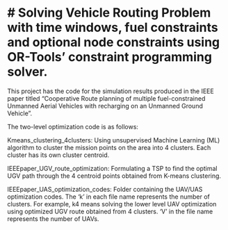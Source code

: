 # # Solving Vehicle Routing Problem with time windows, fuel constraints and optional node constraints using OR-Tools’ constraint programming solver.

This project has the code for the simulation results produced in the IEEE paper titled “Cooperative Route planning of multiple fuel-constrained Unmanned Aerial Vehicles with recharging on an Unmanned Ground Vehicle”.

The two-level optimization code is as follows:

Kmeans_clustering_4clusters:  Using unsupervised Machine Learning (ML) algorithm to cluster the mission points on the area into 4 clusters. Each cluster has its own cluster centroid.

IEEEpaper_UGV_route_optimization:  Formulating a TSP to find the optimal UGV path through the 4 centroid points obtained from K-means clustering.

IEEEpaper_UAS_optimization_codes:  Folder containing the UAV/UAS optimization codes. The ‘k’ in each file name represents the number of clusters. For example, k4 means solving the lower level UAV optimization using optimized UGV route obtained from 4 clusters. ‘V’ in the file name represents the number of UAVs.
